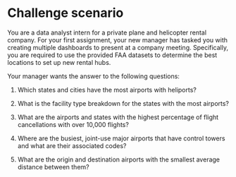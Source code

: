 # Challenge scenario
You are a data analyst intern for a private plane and helicopter rental company. For your first assignment, your new manager has tasked you with creating multiple dashboards to present at a company meeting. Specifically, you are required to use the provided FAA datasets to determine the best locations to set up new rental hubs.

Your manager wants the answer to the following questions:

1. Which states and cities have the most airports with heliports?

2. What is the facility type breakdown for the states with the most airports?

3. What are the airports and states with the highest percentage of flight cancellations with over 10,000 flights?

4. Where are the busiest, joint-use major airports that have control towers and what are their associated codes?

5. What are the origin and destination airports with the smallest average distance between them?
